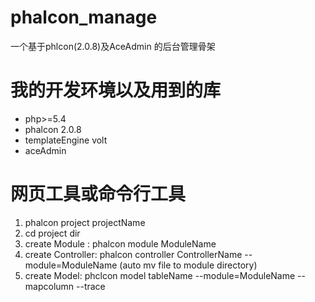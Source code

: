 # phalcon_manage
一个基于phlcon(2.0.8)及AceAdmin 的后台管理骨架


# 我的开发环境以及用到的库

- php>=5.4
- phalcon	2.0.8
- templateEngine	volt
- aceAdmin


# 网页工具或命令行工具
1. phalcon project projectName
2. cd project dir
3. create Module : phalcon module ModuleName
4. create Controller: phalcon controller ControllerName --module=ModuleName  (auto mv file to module directory)
5. create Model: phclcon model tableName --module=ModuleName --mapcolumn --trace
